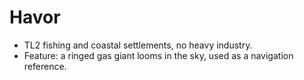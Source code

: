 # Havor
- TL2 fishing and coastal settlements, no heavy industry.
- Feature: a ringed gas giant looms in the sky, used as a navigation reference.

